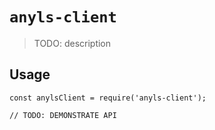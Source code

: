# `anyls-client`

> TODO: description

## Usage

```
const anylsClient = require('anyls-client');

// TODO: DEMONSTRATE API
```
